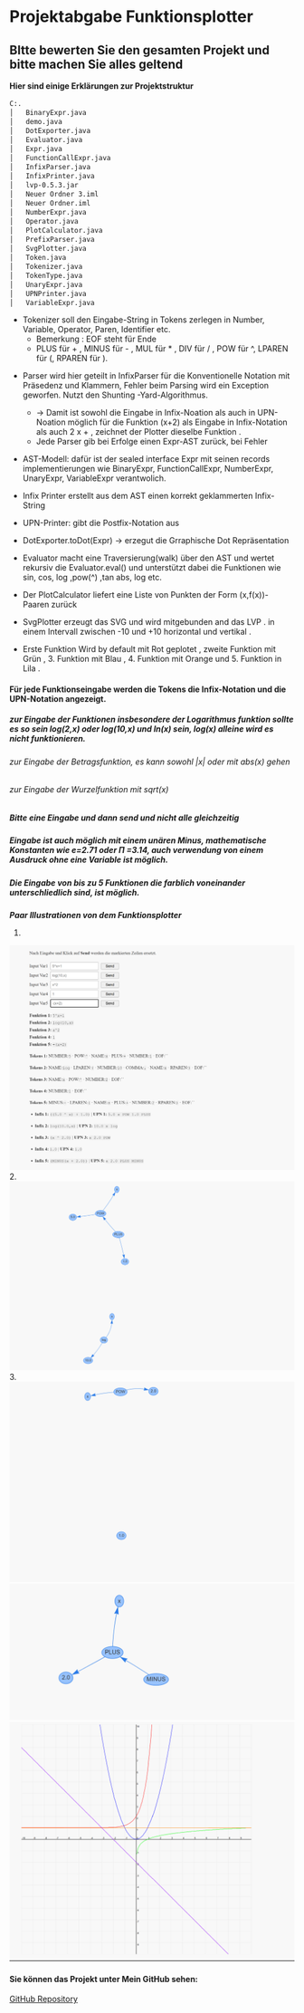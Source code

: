 # Projektabgabe Funktionsplotter
## BItte bewerten Sie den gesamten Projekt und bitte machen Sie alles geltend 

**Hier sind einige Erklärungen zur Projektstruktur**

```
C:.
│   BinaryExpr.java
│   demo.java
│   DotExporter.java
│   Evaluator.java
│   Expr.java
│   FunctionCallExpr.java
│   InfixParser.java
│   InfixPrinter.java
│   lvp-0.5.3.jar
│   Neuer Ordner 3.iml
│   Neuer Ordner.iml
│   NumberExpr.java
│   Operator.java
│   PlotCalculator.java
│   PrefixParser.java
│   SvgPlotter.java
│   Token.java
│   Tokenizer.java
│   TokenType.java
│   UnaryExpr.java
│   UPNPrinter.java
│   VariableExpr.java
```

- Tokenizer soll den Eingabe-String in Tokens zerlegen in Number, Variable, Operator, Paren, Identifier etc.
  - Bemerkung : EOF steht für Ende
  - PLUS für + , MINUS für - , MUL für * , DIV für / , POW für ^,
    LPAREN für (, RPAREN für ).

+ Parser wird hier geteilt in InfixParser für die Konventionelle Notation mit Präsedenz und Klammern, Fehler beim Parsing wird ein Exception geworfen. Nutzt den Shunting -Yard-Algorithmus.
  + -> Damit ist sowohl die Eingabe in Infix-Noation als auch in UPN-Noation möglich für die Funktion (x+2) als Eingabe in Infix-Notation als auch 2 x + , zeichnet der Plotter dieselbe Funktion .
  + Jede Parser gib bei Erfolge einen Expr-AST zurück, bei Fehler 
+ AST-Modell: dafür ist der sealed interface Expr mit seinen records implementierungen wie BinaryExpr, FunctionCallExpr, NumberExpr, UnaryExpr, VariableExpr verantwolich.
+ Infix Printer erstellt aus dem AST einen korrekt geklammerten Infix-String 
+ UPN-Printer: gibt die Postfix-Notation aus 
+ DotExporter.toDot(Expr) -> erzegut die Grraphische Dot Repräsentation 
+ Evaluator macht eine Traversierung(walk) über den AST und wertet rekursiv die Evaluator.eval() und unterstützt  dabei die Funktionen wie sin, cos, log ,pow(^) ,tan abs, log etc. 
+ Der PlotCalculator liefert eine Liste von Punkten der Form (x,f(x))-Paaren zurück 
+ SvgPlotter erzeugt das SVG und wird mitgebunden and das LVP . in einem Intervall zwischen -10 und +10 horizontal und vertikal .

+ Erste Funktion Wird by default mit Rot geplotet , zweite Funktion mit Grün , 3. Funktion mit Blau , 4. Funktion mit Orange und 5. Funktion in Lila .

#### Für jede Funktionseingabe werden die Tokens die Infix-Notation und die UPN-Notation angezeigt.

##### zur Eingabe der Funktionen insbesondere der Logarithmus funktion sollte es so sein log(2,x) oder log(10,x) und ln(x) sein, log(x) alleine wird es nicht funktionieren.

###### zur Eingabe der Betragsfunktion, es kann sowohl |x| oder mit abs(x) gehen 

###### zur Eingabe der Wurzelfunktion mit sqrt(x)

##### Bitte eine Eingabe und dann send und nicht alle gleichzeitig
##### Eingabe ist auch möglich mit einem unären Minus, mathematische Konstanten wie $e$=2.71 oder $\Pi$ =3.14, auch verwendung von einem Ausdruck ohne eine Variable ist möglich.

##### Die Eingabe von bis zu 5 Funktionen die farblich voneinander unterschliedlich sind, ist möglich.

***Paar Illustrationen von dem Funktionsplotter***

1.
![Bild1](./Screenshot%202025-07-10%20204208.png)
2.
![Bild2](./Screenshot%202025-07-10%20204251.png)
3.
![Bild3](./Screenshot%202025-07-10%20204320.png)
![Bild4](./Screenshot%202025-07-10%20204337.png)
![Bild5](./Screenshot%202025-07-10%20204400.png)

#### Sie können das Projekt unter Mein GitHub sehen:
[GitHub Repository](https://github.com/omaraljasem7/FunctionPlotterProject.git)